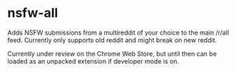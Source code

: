 # nsfw-all

Adds NSFW submissions from a multireddit of your choice to the main /r/all feed. Currently only supports old reddit and might break on new reddit.

Currently under review on the Chrome Web Store, but until then can be loaded as an unpacked extension if developer mode is on. 
